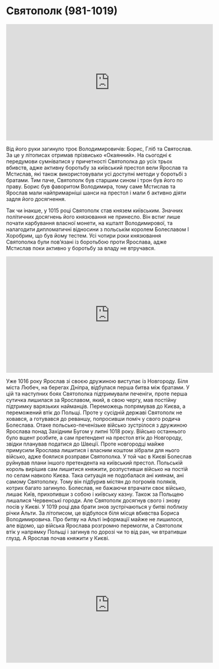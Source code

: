 Святополк (981-1019)
====================
<div class="fluidMedia">
<iframe align="center" width="560" height="315" src="https://www.youtube.com/embed/5ojw2PXH6W8" frameborder="0" allowfullscreen></iframe>
</div>
<div class="popup">
</div>
<div class="space">
</div>


Від його руки загинуло троє Володимировичів: Борис, Гліб та Святослав.
За це у літописах отримав прізвисько «Окаянний». На сьогодні є
передумови сумніватися у причетності Святополка до усіх трьох вбивств,
адже активну боротьбу за київський престол вели Ярослав та Мстислав, які
також використовували усі доступні методи у боротьбі з братами. Тим
паче, Святополк був старшим сином і трон був його по праву. Борис був
фаворитом Володимира, тому саме Мстислав та Ярослав мали найпримарніші
шанси на престол і мали б активно діяти задля його досягнення.


Так чи інакше, у 1015 році Святополк став князем київським. Значних
політичних досягнень його князювання не принесло. Він встиг лише почати
карбування власної монети, на кшталт Володимирової, та налагодити
дипломатичні відносини з польськім королем Болеславом І Хоробрим, що був
йому тестем. Усі чотири роки князювання Святополка були пов’язані із
боротьбою проти Ярослава, адже Мстислав поки активно у боротьбу за владу
не втручався.

<div class="fluidMedia">
<iframe align="center" width="560" height="315" src="https://www.youtube.com/embed/VOR1S1m6QPk" frameborder="0" allowfullscreen></iframe>
</div>
<div class="popup">
</div>
<div class="space">
</div>


Уже 1016 року Ярослав зі своєю дружиною виступає із Новгороду. Біля
міста Любеч, на берегах Дніпра, відбулася перша битва між братами. У цій
та наступних боях Святополка підтримували печеніги, проте перша сутичка
лишилася за Ярославом, який, в свою чергу, мав постійну підтримку
варязьких найманців. Переможець попрямував до Києва, а переможений втік
до Польщі. Проте у сусідній державі Святополк не ховався, а готувався до
реваншу, попросивши поміч у свого родича Болеслава. Отаке
польсько-печенізьке військо зустрілося з дружиною Ярослава понад
Західним Бугом у липні 1018 року. Військо останнього було вщент розбите,
а сам претендент на престол втік до Новгороду, звідки планував податися
до Швеції. Проте новгородці майже примусили Ярослава лишитися і власним
коштом зібрали для нього військо, адже боялися розправи Святополка. У
той час в Києві Болеслав руйнував плани іншого претендента на київський
престол. Польській король вирішив сам лишитися княжити, розпустивши
військо на постій по селам навколо Києва. Така ситуація не подобалася
ані киянам, ані самому Святополку. Тому він підбурив містян до погромів
поляків, котрих багато загинуло. Болеслав, не бажаючи втрачати своє
військо, лишає Київ, прихопивши з собою і київську казну. Також за
Польщею лишалися Червенські городи. Але Святополк досягнув свого і знову
посів у Києві. У 1019 році два брати знов зустрічаються у битві поблизу
річки Альти. За літописом, це відбулося біля місця вбивства Бориса
Володимировича. Про битву на Альті інформації майже не лишилося, але
відомо, що війська Ярослава розгромно перемогли, а Святополк втік у
напрямку Польщі і загинув по дорозі чи то від ран, чи втративши глузд. А
Ярослав почав княжити у Києві.

<div class="fluidMedia">
<iframe align="center" width="560" height="315" src="https://www.youtube.com/embed/Qulll5TDu4E" frameborder="0" allowfullscreen></iframe>
</div>
<div class="popup">
</div>
<div class="space">
</div>

